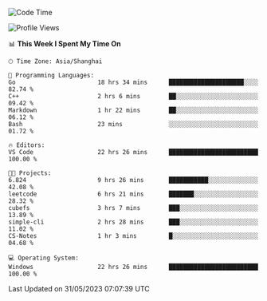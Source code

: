 <!--START_SECTION:waka-->
![Code Time](http://img.shields.io/badge/Code%20Time-956%20hrs%2059%20mins-blue)

![Profile Views](http://img.shields.io/badge/Profile%20Views-0-blue)

📊 **This Week I Spent My Time On** 

```text
🕑︎ Time Zone: Asia/Shanghai

💬 Programming Languages: 
Go                       18 hrs 34 mins      █████████████████████░░░░   82.74 % 
C++                      2 hrs 6 mins        ██░░░░░░░░░░░░░░░░░░░░░░░   09.42 % 
Markdown                 1 hr 22 mins        ██░░░░░░░░░░░░░░░░░░░░░░░   06.12 % 
Bash                     23 mins             ░░░░░░░░░░░░░░░░░░░░░░░░░   01.72 % 

🔥 Editors: 
VS Code                  22 hrs 26 mins      █████████████████████████   100.00 % 

🐱‍💻 Projects: 
6.824                    9 hrs 26 mins       ███████████░░░░░░░░░░░░░░   42.08 % 
leetcode                 6 hrs 21 mins       ███████░░░░░░░░░░░░░░░░░░   28.32 % 
cubefs                   3 hrs 7 mins        ███░░░░░░░░░░░░░░░░░░░░░░   13.89 % 
simple-cli               2 hrs 28 mins       ███░░░░░░░░░░░░░░░░░░░░░░   11.02 % 
CS-Notes                 1 hr 3 mins         █░░░░░░░░░░░░░░░░░░░░░░░░   04.68 % 

💻 Operating System: 
Windows                  22 hrs 26 mins      █████████████████████████   100.00 % 
```


 Last Updated on 31/05/2023 07:07:39 UTC
<!--END_SECTION:waka-->